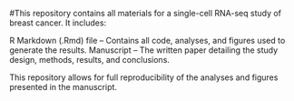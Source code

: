 #This repository contains all materials for a single-cell RNA-seq study of breast cancer. It includes:

R Markdown (.Rmd) file – Contains all code, analyses, and figures used to generate the results.
Manuscript – The written paper detailing the study design, methods, results, and conclusions.

This repository allows for full reproducibility of the analyses and figures presented in the manuscript.
